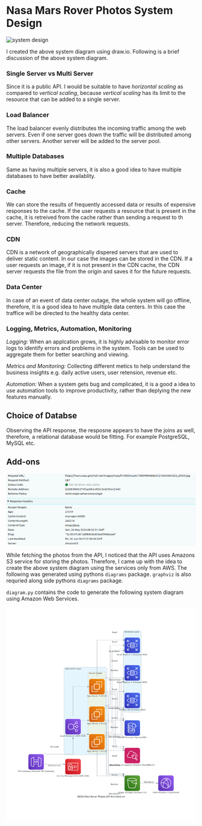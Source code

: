 # Nasa Mars Rover Photos System Design

![system design](./system%20design.svg "System Design")

I created the above system diagram using draw.io. Following is a brief discussion of the above system diagram.

### Single Server vs Multi Server
Since it is a public API. I would be suitable to have *horizontal scaling* as compared to *vertical scaling*, because *vertical scaling* has its limit to the resource that can be added to a single server.

### Load Balancer
The load balancer evenly distributes the incoming traffic among the web servers. Even if one server goes down the traffic will be distributed among other servers. Another server will be added to the server pool.

### Multiple Databases
Same as having multiple servers, it is also a good idea to have multiple databases to have better availablity.

### Cache
We can store the results of frequently accessed data or results of expensive responses to the cache. If the user requests a resource that is present in the cache, it is retreived from the cache rather than sending a request to th server. Therefore, reducing the network requests.

### CDN
CDN is a network of geographically dispered servers that are used to deliver static content. In our case the images can be stored in the CDN. If a user requests an image, if it is not present in the CDN cache, the CDN server requests the file from the origin and saves it for the future requests.

### Data Center
In case of an event of data center outage, the whole system will go offline, therefore, it is a good idea to have multiple data centers. In this case the traffice will be directed to the healthy data center.

### Logging, Metrics, Automation, Monitoring

*Logging:* When an applcation grows, it is highly advisable to monitor error logs to identify errors and problems in the system. Tools can be used to aggregate them for better searching and viewing.

*Metrics and Monitoring:* Collecting different metics to help understand the business insights e.g. daily active users, user retension, revenue etc.

*Automation:* When a system gets bug and complicated, it is a good a idea to use automation tools to improve productivity, rather than deplying the new features manually.


## Choice of Databse
Observing the API response, the resposne appears to have the joins as well, therefore, a relational database would be fitting. For example PostgreSQL, MySQL etc.

## Add-ons

![network tab](./network.png "Network Tab")

While fetching the photos from the API, I noticed that the API uses Amazons S3 service for storing the photos. Therefore, I came up with the idea to create the above system diagram using the services only from AWS. The following was generated using pythons `diagrams` package. `graphviz` is also requried along side pythons `diagrams` package.

`diagram.py` contains the code to generate the following system diagram using Amazon Web Services.

![system design](./aws_system_design.png "System Design")










